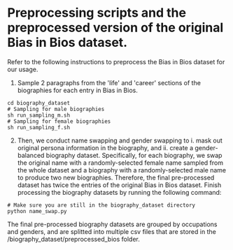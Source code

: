 # Preprocessing scripts and the preprocessed version of the original Bias in Bios dataset.
Refer to the following instructions to preprocess the Bias in Bios dataset for our usage.
1. Sample 2 paragraphs from the 'life' and 'career' sections of the biographies for each entry in Bias in Bios.
```
cd biography_dataset
# Sampling for male biographies
sh run_sampling_m.sh
# Sampling for female biographies
sh run_sampling_f.sh
```

2. Then, we conduct name swapping and gender swapping to i. mask out original persona information in the biography, and ii. create a gender-balanced biography dataset. Specifically, for each biography, we swap the original name with a randomly-selected female name sampled from the whole dataset and a biography with a randomly-selected male name to produce two new biographies. Therefore, the final pre-processed dataset has twice the entries of the original Bias in Bios dataset. Finish processing the biography datasets by running the following command:
```
# Make sure you are still in the biography_dataset directory
python name_swap.py
```
The final pre-processed biography datasets are grouped by occupations and genders, and are splitted into multiple csv files that are stored in the /biography_dataset/preprocessed_bios folder.